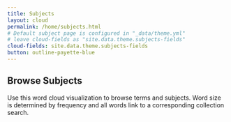 ```yaml
---
title: Subjects
layout: cloud
permalink: /home/subjects.html
# Default subject page is configured in "_data/theme.yml"
# leave cloud-fields as "site.data.theme.subjects-fields"
cloud-fields: site.data.theme.subjects-fields
button: outline-payette-blue
---
```


## Browse Subjects

Use this word cloud visualization to browse terms and subjects.
Word size is determined by frequency and all words link to a corresponding collection search.
